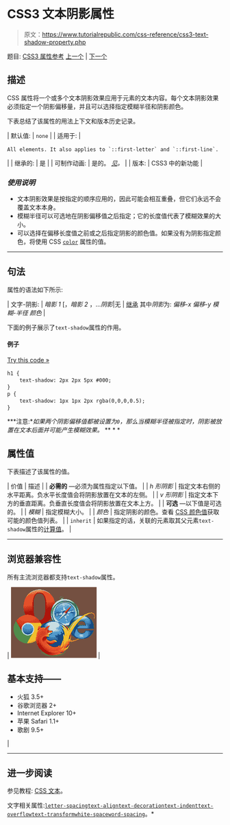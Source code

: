 # CSS3 文本阴影属性

> 原文：<https://www.tutorialrepublic.com/css-reference/css3-text-shadow-property.php>

题目: [CSS3 属性参考](css3-properties.php) [上一个](css3-text-overflow-property.php) | [下一个](css-text-transform-property.php)

## 描述

CSS 属性将一个或多个文本阴影效果应用于元素的文本内容。每个文本阴影效果必须指定一个阴影偏移量，并且可以选择指定模糊半径和阴影颜色。

下表总结了该属性的用法上下文和版本历史记录。

| 默认值: | `none` |
| 适用于: | 

```
All elements. It also applies to `::first-letter` and `::first-line`.
```

 |
| 继承的: | 是 |
| 可制作动画: | 是的。 [*见*](css-animatable-properties.php)*。* |
| 版本: | CSS3 中的新功能 |

### *使用说明*

*   文本阴影效果是按指定的顺序应用的，因此可能会相互重叠，但它们永远不会覆盖文本本身。
*   模糊半径可以可选地在阴影偏移值之后指定；它的长度值代表了模糊效果的大小。
*   可以选择在偏移长度值之前或之后指定阴影的颜色值。如果没有为阴影指定颜色，将使用 CSS [`color`](css-color-property.php) 属性的值。

* * *

## 句法

属性的语法如下所示:

| 文字-阴影: | *暗影 1* [，*暗影 2* ，...*阴影*&#124;无 &#124; [继承](../definitions.php#inherit)
其中*阴影*为: *偏移-x* *偏移-y* *模糊-半径* *颜色* |

下面的例子展示了`text-shadow`属性的作用。

#### 例子

[Try this code »](../codelab.php?topic=css&file=text-shadow-property "Try this code using online Editor")

```
h1 {
    text-shadow: 2px 2px 5px #000;
}
p {
    text-shadow: 1px 1px 2px rgba(0,0,0,0.5);
}
```

 ***注意:**如果两个阴影偏移值都被设置为`0`，那么当模糊半径被指定时，阴影被放置在文本后面并可能产生模糊效果。*  ** * *

## 属性值

下表描述了该属性的值。

| 价值 | 描述 |
| **必需的** —必须为属性指定以下值。 |
| *h 形阴影* | 指定文本右侧的水平距离。负水平长度值会将阴影放置在文本的左侧。 |
| *v 形阴影* | 指定文本下方的垂直距离。负垂直长度值会将阴影放置在文本上方。 |
| **可选** —以下值是可选的。 |
| *模糊* | 指定模糊大小。 |
| *颜色* | 指定阴影的颜色。查看 [CSS 颜色值](css-color-values.php)获取可能的颜色值列表。 |
| `inherit` | 如果指定的话，关联的元素取其父元素`text-shadow`属性的[计算值](../definitions.php#computed-value)。 |

* * *

## 浏览器兼容性

所有主流浏览器都支持`text-shadow`属性。

| ![Browsers Icon](img/e9331123c77668c1832e541c2fca1002.png) | 

## 基本支持——

*   火狐 3.5+
*   谷歌浏览器 2+
*   Internet Explorer 10+
*   苹果 Safari 1.1+
*   歌剧 9.5+

 |

* * *

## 进一步阅读

参见教程: [CSS 文本](../css-tutorial/css-text.php)。

文字相关属性:[`letter-spacing`](css-letter-spacing-property.php)[`text-align`](css-text-align-property.php)[`text-decoration`](css-text-decoration-property.php)[`text-indent`](css-text-indent-property.php)[`text-overflow`](css3-text-overflow-property.php)[`text-transform`](css-text-transform-property.php)[`white-space`](css-white-space-property.php)[`word-spacing`](css-word-spacing-property.php)。*